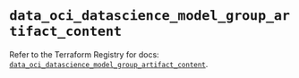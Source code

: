 # `data_oci_datascience_model_group_artifact_content`

Refer to the Terraform Registry for docs: [`data_oci_datascience_model_group_artifact_content`](https://registry.terraform.io/providers/oracle/oci/7.19.0/docs/data-sources/datascience_model_group_artifact_content).
